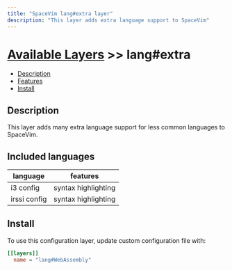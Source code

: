 ```yaml
---
title: "SpaceVim lang#extra layer"
description: "This layer adds extra language support to SpaceVim"
---
```


# [Available Layers](../../) >> lang#extra

<!-- vim-markdown-toc GFM -->

- [Description](#description)
- [Features](#features)
- [Install](#install)

<!-- vim-markdown-toc -->

## Description

This layer adds many extra language support for less common languages to SpaceVim.

## Included languages

language | features
--- | ---
i3 config | syntax highlighting
irssi config | syntax highlighting

## Install

To use this configuration layer, update custom configuration file with:

```toml
[[layers]]
  name = "lang#WebAssembly"
```
